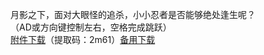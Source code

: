 月影之下，面对大眼怪的追杀，小小忍者是否能够绝处逢生呢？<br>
（AD或方向键控制左右，空格完成跳跃）<br>
<a href="https://pan.baidu.com/s/1dv_Obqf9DyEoFbJCjGeuqA">附件下载</a>（提取码：2m61）<a href="https://share.weiyun.com/5AhtY62">备用下载</a>
